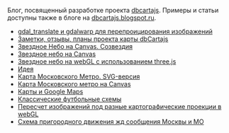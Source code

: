 Блог, посвященный разработке проекта [dbcartajs](https://github.com/egaxegax/dbcartajs).
Примеры и статьи доступны также в блоге на [dbcartajs.blogspot.ru](http://dbcartajs.blogspot.ru).

* [gdal_translate и gdalwarp для перепроицирования изображений](gdal_translate%20и%20gdalwarp%20для%20перепроицирования%20изображений.md)
* [Заметки, отзывы, планы проекта карты dbCartajs](Заметки,%20отзывы,%20планы%20проекта%20карты%20dbCartajs.md)
* [Звездное Небо на Canvas. Созвездия ](Звездное%20Небо%20на%20Canvas.%20Созвездия%20.md)
* [Звездное небо на Canvas](Звездное%20небо%20на%20Canvas.md)
* [Звездное небо на webGL с использованием three.js](Звездное%20небо%20на%20webGL%20с%20использованием%20three.js.md)
* [Идея](Идея.md)
* [Карта Московского Метро. SVG-версия](Карта%20Московского%20Метро.%20SVG-версия.md)
* [Карта Московского метро на Canvas](Карта%20Московского%20метро%20на%20Canvas.md)
* [Карты и Google Maps](Карты%20и%20Google%20Maps.md)
* [Классические футбольные схемы](Классические%20футбольные%20схемы.md)
* [Пересчет изображений под разные картографические проекции в webGL](Пересчет%20изображений%20под%20разные%20картографические%20проекции%20в%20webGL.md)
* [Схема пригородного движения жд сообщения Москвы и МО](Схема%20пригородного%20движения%20жд%20сообщения%20Москвы%20и%20МО.md)